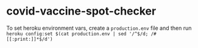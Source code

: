 # covid-vaccine-spot-checker

To set heroku environment vars, create a `production.env` file and then run `heroku config:set $(cat production.env | sed '/^$/d; /#[[:print:]]*$/d')`
